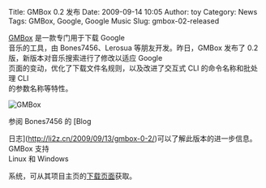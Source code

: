 Title: GMBox 0.2 发布
Date: 2009-09-14 10:05
Author: toy
Category: News
Tags: GMBox, Google, Google Music
Slug: gmbox-02-released

[GMBox](http://code.google.com/p/gmbox/) 是一款专门用于下载 Google  
音乐的工具，由 Bones7456、Lerosua 等朋友开发。昨日，GMBox 发布了 0.2  
版，新版本对音乐搜索进行了修改以适应 Google  
页面的变动，优化了下载文件名规则，以及改进了交互式 CLI
的命令名称和批处理 CLI  
的参数名称等特性。

![GMBox](http://i.linuxtoy.org/images/2009/09/gmbox.png)

参阅 Bones7456 的 [Blog  

日志](http://li2z.cn/2009/09/13/gmbox-0-2/)可以了解此版本的进一步信息。GMBox
支持  
Linux 和 Windows  

系统，可从其项目主页的[下载页面](http://code.google.com/p/gmbox/downloads/)获取。
